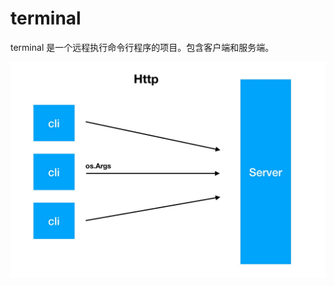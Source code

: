 # terminal

terminal 是一个远程执行命令行程序的项目。包含客户端和服务端。

<img src="https://github.com/FengGeSe/terminal/blob/master/static/img/terminal.jpg">

